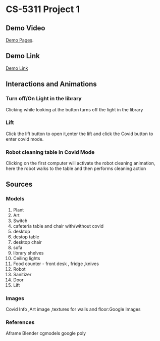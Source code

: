 #  CS-5311 Project 1 
## Demo Video
[Demo Pages](https://youtu.be/yHJ-dgIZ7tc).
## Demo Link
[Demo Link](https://github.com/Wolfram235/WebVRCovid-19)

## Interactions and Animations
### Turn off/On Light in the library 
Clicking while looking at the button turns off the light in the library 

### Lift
Click the lift button to open it,enter the lift and click the Covid button to enter covid mode.

### Robot cleaning table in Covid Mode
Clicking on the first computer will activate the robot cleaning animation, here the robot walks to the table and then performs cleaning action


## Sources

### Models
1.  Plant
2.  Art 
3.  Switch
4.  cafeteria table and chair with/without covid
5.  desktop
6.  destop table
7.  desktop chair
8.  sofa
9.  library shelves
10. Ceiling lights
11. Food counter - front desk , fridge ,knives
12. Robot
13. Sanitizer
14. Door
15. Lift

### Images
Covid Info ,Art image ,textures for walls and floor:Google Images

### References
Aframe
Blender
cgmodels
google poly
